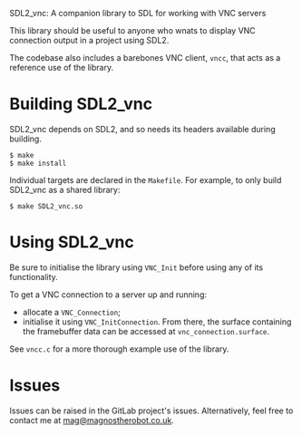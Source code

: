 SDL2_vnc: A companion library to SDL for working with VNC servers

This library should be useful to anyone who wnats to display VNC connection
output in a project using SDL2.

The codebase also includes a barebones VNC client, `vncc`, that acts as a
reference use of the library.

# Building SDL2_vnc

SDL2_vnc depends on SDL2, and so needs its headers available during building.

```
$ make
$ make install
```

Individual targets are declared in the `Makefile`. For example, to only build
SDL2_vnc as a shared library:

```
$ make SDL2_vnc.so
```

# Using SDL2_vnc

Be sure to initialise the library using `VNC_Init` before using any of its
functionality.

To get a VNC connection to a server up and running:
- allocate a `VNC_Connection`;
- initialise it using `VNC_InitConnection`.
From there, the surface containing the framebuffer data can be accessed at
`vnc_connection.surface`.

See `vncc.c` for a more thorough example use of the library.

# Issues

Issues can be raised in the GitLab project's issues. Alternatively, feel free to
contact me at <mag@magnostherobot.co.uk>.
